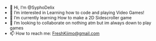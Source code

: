 - 👋 Hi, I’m @SyphoDelix
- 👀 I’m interested in Learning how to code and playing Video Games!
- 🌱 I’m currently learning How to make a 2D Sidescroller game
- 💞️ I’m looking to collaborate on nothing atm but im always down to play games
- 📫 How to reach me: FreshKiimo@gmail.com

<!---
SyphoDelix/SyphoDelix is a ✨ special ✨ repository because its `README.md` (this file) appears on your GitHub profile.
You can click the Preview link to take a look at your changes.
--->
